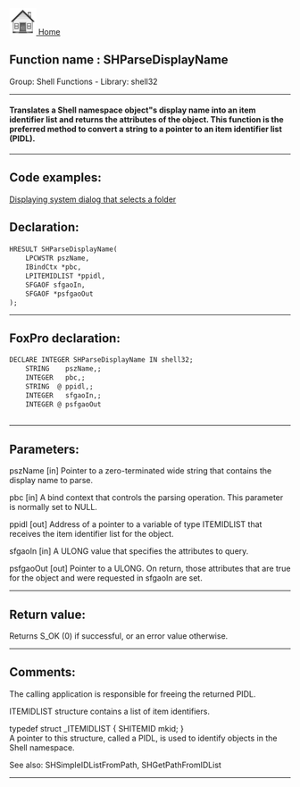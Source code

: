 [<img src="../../images/home.png"> Home ](https://github.com/VFPX/Win32API)  

## Function name : SHParseDisplayName
Group: Shell Functions - Library: shell32    
***  


#### Translates a Shell namespace object"s display name into an item identifier list and returns the attributes of the object. This function is the preferred method to convert a string to a pointer to an item identifier list (PIDL).
***  


## Code examples:
[Displaying system dialog that selects a folder](../../samples/sample_364.md)  

## Declaration:
```foxpro  
HRESULT SHParseDisplayName(
	LPCWSTR pszName,
	IBindCtx *pbc,
	LPITEMIDLIST *ppidl,
	SFGAOF sfgaoIn,
	SFGAOF *psfgaoOut
);  
```  
***  


## FoxPro declaration:
```foxpro  
DECLARE INTEGER SHParseDisplayName IN shell32;
	STRING    pszName,;
	INTEGER   pbc,;
	STRING  @ ppidl,;
	INTEGER   sfgaoIn,;
	INTEGER @ psfgaoOut
  
```  
***  


## Parameters:
pszName
[in] Pointer to a zero-terminated wide string that contains the display name to parse.

pbc
[in] A bind context that controls the parsing operation. This parameter is normally set to NULL.

ppidl
[out] Address of a pointer to a variable of type ITEMIDLIST that receives the item identifier list for the object.

sfgaoIn
[in] A ULONG value that specifies the attributes to query. 

psfgaoOut
[out] Pointer to a ULONG. On return, those attributes that are true for the object and were requested in sfgaoIn are set.  
***  


## Return value:
Returns S_OK (0) if successful, or an error value otherwise.  
***  


## Comments:
The calling application is responsible for freeing the returned PIDL.  
  
ITEMIDLIST structure contains a list of item identifiers.   
<div class="precode">typedef struct _ITEMIDLIST {  
	SHITEMID mkid;  
}</div>  
A pointer to this structure, called a PIDL, is used to identify objects in the Shell namespace.  
  
See also: SHSimpleIDListFromPath, SHGetPathFromIDList   
  
***  

